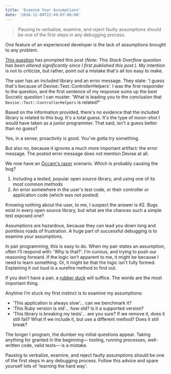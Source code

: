 ```yaml
---
title: 'Examine Your Assumptions'
date: '2016-12-04T22:49:07-06:00'
---
```


> Pausing to verbalize, examine, and reject faulty assumptions should be one of the first steps in any debugging process.

One feature of an experienced developer is the lack of assumptions brought to any problem.

[This question]( https://stackoverflow.com/questions/40966027/controller-test-undefined-method-env-for-nilnilclass
) has prompted this post (*Note: This Stack Overflow question has been altered significantly since I first published this post.*). My intention is not to criticize, but rather, point out a mistake that's all too easy to make.

The user has an included library and an error message. They state: 'I guess that's because of Devise::Test::ControllerHelpers'. I was the first responder to the question, and the first sentence of my response sums up the best Socratic question I can muster: 'What is leading you to the conclusion that `Devise::Test::ControllerHelpers` is related?'

Based on the information provided, there's no evidence that the included library is related to this bug. It's a total guess. It's the type of moon-shot I would have taken as a junior programmer. That said, isn't a guess better than no guess?

Yes, in a sense; proactivity is good. You've gotta try something.

But also no, because it ignores a much more important artifact: the error message. The posted error message does not mention Devise at all.

We now have an [Occam's razor](https://en.wikipedia.org/wiki/Occam%27s_razor) scenario. Which is probably causing the bug?

1. Including a tested, popular open source library, and using one of its most common methods
2. An error somewhere in the user's test code, or their controller or application code (which was not posted)

Knowing nothing about the user, to me, I suspect the answer is #2. Bugs exist in every open source library, but what are the chances such a simple test exposed one?

Assumptions are hazardous, because they can lead you down long and pointless roads of frustration. A huge part of successful debugging is to examine your assumptions.

In pair programming, this is easy to do. When my pair states an assumption, often I'll respond with: 'Why is that?'. I'm curious, and trying to push our reasoning forward. If the logic isn't apparent to me, it might be because I need to learn something. Or, it might be that the logic isn't fully formed. Explaining it out loud is a surefire method to find out.

If you don't have a pair, a [rubber duck](https://en.wikipedia.org/wiki/Rubber_duck_debugging) will suffice. The words are the most important thing.

Anytime I'm stuck my first instinct is to examine my assumptions:

- 'This application is always slow'... can we benchmark it?
- 'This Ruby version is old'... how old? Is it a supported version?
- 'This library is breaking my tests'... are you sure? If we remove it, does it still fail? What if we include it, but use a different method? Does it still break?

The longer I program, the dumber my initial questions appear. Taking anything for granted in the beginning— tooling, running processes, well-written code, valid tests— is a mistake.

Pausing to verbalize, examine, and reject faulty assumptions should be one of the first steps in any debugging process. Follow this advice and spare yourself lots of 'learning the hard way'.